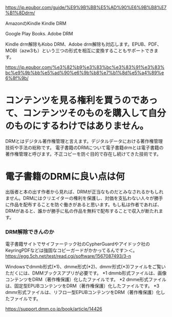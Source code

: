 https://jp.epubor.com/guide/%E9%9B%BB%E5%AD%90%E6%9B%B8%E7%B1%8Ddrm/

AmazonのKindle Kindle DRM

Google Play Books. Adobe DRM

Kindle drm解除もKobo DRM、Adobe drm解除も対応します。EPUB、PDF、MOBI（azw3も）という三つの形式を相互に変換することもサポートできます。

https://jp.epubor.com/%e3%82%b9%e3%83%bc%e3%83%91%e3%83%bc%e9%9b%bb%e5%ad%90%e6%9b%b8%e7%b1%8d%e5%a4%89%e6%8f%9b/

# コンテンツを見る権利を買うのであって、コンテンツそのものを購入して自分のものにするわけではありません。
DRMとはデジタル著作権管理と言えます。デジタルデータにおける著作権管理技術や手法の総称です。
電子書籍のDRMについて電子書籍drmとは電子書籍の著作権管理と呼びます。不正コピーを防ぐ目的で存在し続けてきた技術です。

# 電子書籍のDRMに良い点は何
出版者と本の出す作者から見れば、DRMが正当なものだとみなされるかもしれません。DRMにはクリエイターの権利を保護し、対価を支払わない人々が勝手に作品を配布することを防ぐ働きがあると思います。もし私は作者であれば、DRMがあると、誰かが勝手に私の作品を無料で配布することで収入が断たれます。

### DRM解除できんのか
電子書籍サイトでサイファーテック社のCypherGuardやアイドック社のKeyringPDFなどは強固なコピーガードがかかってるんです＞＜。
https://egg.5ch.net/test/read.cgi/software/1567087493/3-n


Windowsでdmmb形式(*1)、dmme形式(*2)、dmmr形式(*3)ファイルをご覧いただくには、DMMブックスアプリが必要です。
*1 dmmb形式ファイルは、画像コンテンツをDRM（著作権保護）化したファイルです。
*2 dmme形式ファイルは、固定型EPUBコンテンツをDRM（著作権保護）化したファイルです。
*3 dmmr形式ファイルは、リフロー型EPUBコンテンツをDRM（著作権保護）化したファイルです。

https://support.dmm.co.jp/book/article/14426
